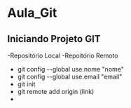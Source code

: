 # Aula_Git

## Iniciando Projeto GIT
-Repositório Local
-Repoitório Remoto
- git config --global use.nome "nome"
- git config --global use.email "email"
- git init
- git remote add origin (link)
- 
